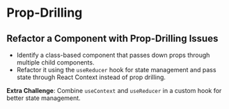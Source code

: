 # Prop-Drilling

## Refactor a Component with Prop-Drilling Issues

- Identify a class-based component that passes down props through multiple child components.
- Refactor it using the `useReducer` hook for state management and pass state through React Context instead of prop drilling.

**Extra Challenge**: Combine `useContext` and `useReducer` in a custom hook for better state management.
